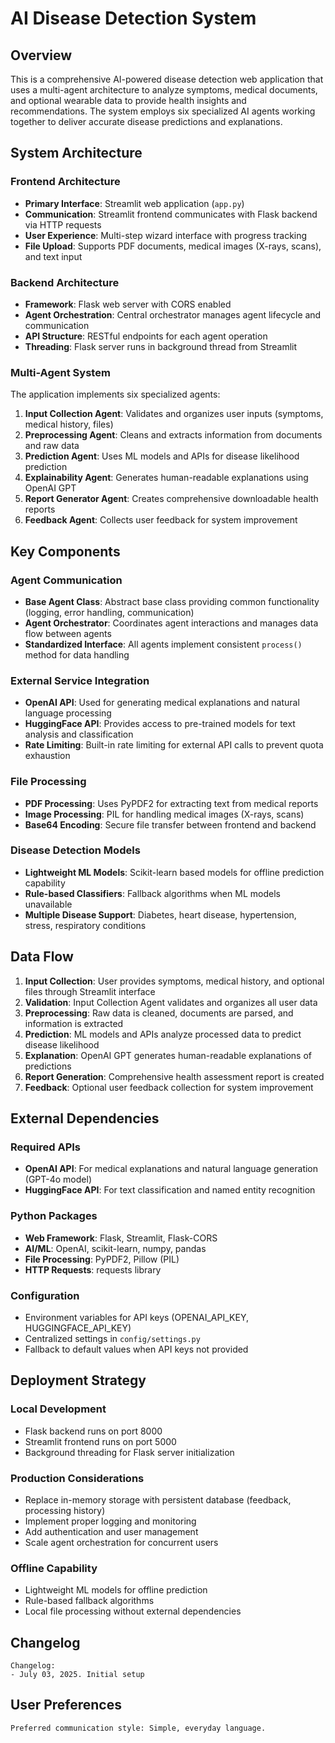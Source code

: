 # AI Disease Detection System

## Overview

This is a comprehensive AI-powered disease detection web application that uses a multi-agent architecture to analyze symptoms, medical documents, and optional wearable data to provide health insights and recommendations. The system employs six specialized AI agents working together to deliver accurate disease predictions and explanations.

## System Architecture

### Frontend Architecture
- **Primary Interface**: Streamlit web application (`app.py`)
- **Communication**: Streamlit frontend communicates with Flask backend via HTTP requests
- **User Experience**: Multi-step wizard interface with progress tracking
- **File Upload**: Supports PDF documents, medical images (X-rays, scans), and text input

### Backend Architecture
- **Framework**: Flask web server with CORS enabled
- **Agent Orchestration**: Central orchestrator manages agent lifecycle and communication
- **API Structure**: RESTful endpoints for each agent operation
- **Threading**: Flask server runs in background thread from Streamlit

### Multi-Agent System
The application implements six specialized agents:

1. **Input Collection Agent**: Validates and organizes user inputs (symptoms, medical history, files)
2. **Preprocessing Agent**: Cleans and extracts information from documents and raw data
3. **Prediction Agent**: Uses ML models and APIs for disease likelihood prediction
4. **Explainability Agent**: Generates human-readable explanations using OpenAI GPT
5. **Report Generator Agent**: Creates comprehensive downloadable health reports
6. **Feedback Agent**: Collects user feedback for system improvement

## Key Components

### Agent Communication
- **Base Agent Class**: Abstract base class providing common functionality (logging, error handling, communication)
- **Agent Orchestrator**: Coordinates agent interactions and manages data flow between agents
- **Standardized Interface**: All agents implement consistent `process()` method for data handling

### External Service Integration
- **OpenAI API**: Used for generating medical explanations and natural language processing
- **HuggingFace API**: Provides access to pre-trained models for text analysis and classification
- **Rate Limiting**: Built-in rate limiting for external API calls to prevent quota exhaustion

### File Processing
- **PDF Processing**: Uses PyPDF2 for extracting text from medical reports
- **Image Processing**: PIL for handling medical images (X-rays, scans)
- **Base64 Encoding**: Secure file transfer between frontend and backend

### Disease Detection Models
- **Lightweight ML Models**: Scikit-learn based models for offline prediction capability
- **Rule-based Classifiers**: Fallback algorithms when ML models unavailable
- **Multiple Disease Support**: Diabetes, heart disease, hypertension, stress, respiratory conditions

## Data Flow

1. **Input Collection**: User provides symptoms, medical history, and optional files through Streamlit interface
2. **Validation**: Input Collection Agent validates and organizes all user data
3. **Preprocessing**: Raw data is cleaned, documents are parsed, and information is extracted
4. **Prediction**: ML models and APIs analyze processed data to predict disease likelihood
5. **Explanation**: OpenAI GPT generates human-readable explanations of predictions
6. **Report Generation**: Comprehensive health assessment report is created
7. **Feedback**: Optional user feedback collection for system improvement

## External Dependencies

### Required APIs
- **OpenAI API**: For medical explanations and natural language generation (GPT-4o model)
- **HuggingFace API**: For text classification and named entity recognition

### Python Packages
- **Web Framework**: Flask, Streamlit, Flask-CORS
- **AI/ML**: OpenAI, scikit-learn, numpy, pandas
- **File Processing**: PyPDF2, Pillow (PIL)
- **HTTP Requests**: requests library

### Configuration
- Environment variables for API keys (OPENAI_API_KEY, HUGGINGFACE_API_KEY)
- Centralized settings in `config/settings.py`
- Fallback to default values when API keys not provided

## Deployment Strategy

### Local Development
- Flask backend runs on port 8000
- Streamlit frontend runs on port 5000
- Background threading for Flask server initialization

### Production Considerations
- Replace in-memory storage with persistent database (feedback, processing history)
- Implement proper logging and monitoring
- Add authentication and user management
- Scale agent orchestration for concurrent users

### Offline Capability
- Lightweight ML models for offline prediction
- Rule-based fallback algorithms
- Local file processing without external dependencies

## Changelog
```
Changelog:
- July 03, 2025. Initial setup
```

## User Preferences
```
Preferred communication style: Simple, everyday language.
```